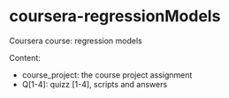 # coursera-regressionModels
Coursera course: regression models

Content:

- course_project: the course project assignment 
- Q[1-4]: quizz [1-4], scripts and answers 


